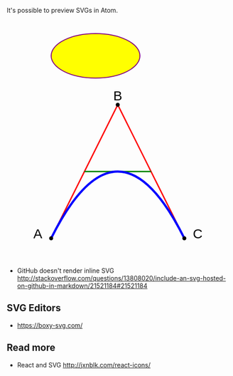 It's possible to preview SVGs in Atom.

<svg height="140" width="500">
  <ellipse cx="200" cy="80" rx="100" ry="50" style="fill:yellow;stroke:purple;stroke-width:2" />
  Sorry, your browser does not support inline SVG.  
</svg>

<svg height="400" width="450">
<path id="lineAB" d="M 100 350 l 150 -300" stroke="red" stroke-width="3" fill="none" />
  <path id="lineBC" d="M 250 50 l 150 300" stroke="red" stroke-width="3" fill="none" />
  <path d="M 175 200 l 150 0" stroke="green" stroke-width="3" fill="none" />
  <path d="M 100 350 q 150 -300 300 0" stroke="blue" stroke-width="5" fill="none" />
  <!-- Mark relevant points -->
  <g stroke="black" stroke-width="3" fill="black">
    <circle id="pointA" cx="100" cy="350" r="3" />
    <circle id="pointB" cx="250" cy="50" r="3" />
    <circle id="pointC" cx="400" cy="350" r="3" />
  </g>
  <!-- Label the points -->
  <g font-size="30" font-family="sans-serif" fill="black" stroke="none" text-anchor="middle">
    <text x="100" y="350" dx="-30">A</text>
    <text x="250" y="50" dy="-10">B</text>
    <text x="400" y="350" dx="30">C</text>
  </g>
  Sorry, your browser does not support inline SVG.
</svg>

- GitHub doesn't render inline SVG http://stackoverflow.com/questions/13808020/include-an-svg-hosted-on-github-in-markdown/21521184#21521184

## SVG Editors
- https://boxy-svg.com/

## Read more
- React and SVG http://jxnblk.com/react-icons/
